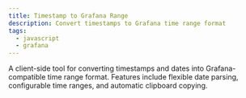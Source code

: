 ```yaml
---
title: Timestamp to Grafana Range
description: Convert timestamps to Grafana time range format
tags:
  - javascript
  - grafana
---
```


A client-side tool for converting timestamps and dates into Grafana-compatible time range format. Features include flexible date parsing, configurable time ranges, and automatic clipboard copying. 